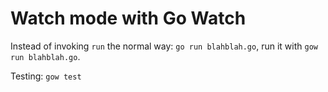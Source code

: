 # Watch mode with Go Watch

Instead of invoking `run` the normal way: `go run blahblah.go`, run it with `gow run blahblah.go`.

Testing: `gow test`
